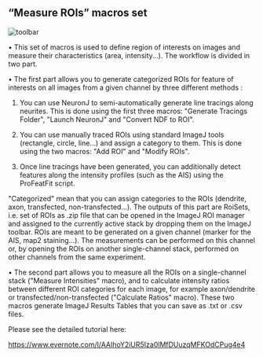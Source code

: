 ## “Measure ROIs” macros set

![toolbar](http://i.imgur.com/peAf4rG.png)


• This set of macros is used to define region of interests on images and measure their characteristics (area, intensity...). The workflow is divided in two part.

• The first part allows you to generate categorized ROIs for feature of interests on all images from a given channel by three different methods :

1. You can use NeuronJ to semi-automatically generate line tracings along neurites. This is done using the first three macros: "Generate Tracings Folder", "Launch NeuronJ" and "Convert NDF to ROI".

2. You can use manually traced ROIs using standard ImageJ tools (rectangle, circle, line...) and assign a category to them. This is done using the two macros: "Add ROI" and "Modify ROIs".

3. Once line tracings have been generated, you can additionally detect features along the intensity profiles (such as the AIS) using the ProFeatFit script.

"Categorized" mean that you can assign categories to the ROIs (dendrite, axon, transfected, non-transfected...). The outputs of this part are RoiSets, i.e. set of ROIs as .zip file that can be opened in the ImageJ ROI manager and assigned to the currently active stack by dropping them on the ImageJ toolbar. ROIs are meant to be generated on a given channel (marker for the AIS, map2 staining...). The measurements can be performed on this channel or, by opening the ROIs on another single-channel stack, performed on other channels from the same experiment.

• The second part allows you to measure all the ROIs on a single-channel stack ("Measure Intensities" macro), and to calculate intensity ratios between different ROI categories for each image, for example axon/dendrite or transfected/non-transfected ("Calculate Ratios" macro). These two macros generate ImageJ Results Tables that you can save as .txt or .csv files.

Please see the detailed tutorial here:

https://www.evernote.com/l/AAIhoY2iUR5Iza0lMfDUuzqMFKOdCPug4e4
